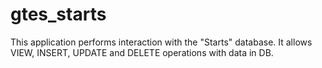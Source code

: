 # gtes_starts

This application performs interaction with the "Starts" database.
It allows VIEW, INSERT, UPDATE and DELETE operations with data in DB.
